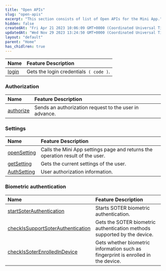 ```yaml
---
title: "Open APIs"
slug: "open-apis"
excerpt: "This section consists of list of Open APIs for the Mini App."
hidden: false
createdAt: "Fri Apr 21 2023 10:06:09 GMT+0000 (Coordinated Universal Time)"
updatedAt: "Wed Nov 29 2023 13:24:50 GMT+0000 (Coordinated Universal Time)"
layout: "default"
parent: "Home"
has_chidlren: true
---
```

| Name                           | Feature Description                    |
| :----------------------------- | :------------------------------------- |
| [login](doc:login-api#wxlogin) | Gets the login credentials` ( code )`. |

### Authorization

| Name                                           | Feature Description                                    |
| :--------------------------------------------- | :----------------------------------------------------- |
| [authorize](doc:authorization-api#wxauthorize) | Sends an authorization request to the user in advance. |

### Settings

| Name                                                     | Feature Description                                                            |
| :------------------------------------------------------- | :----------------------------------------------------------------------------- |
| [openSetting](doc:settings-api#wxopensetting)            | Calls the Mini App settings page and returns the operation result of the user. |
| [getSetting](doc:settings-api#wxgetsettingobject-object) | Gets the current settings of the user.                                         |
| [AuthSetting](doc:settings-api#authsetting)              | User authorization information.                                                |

### Biometric authentication

| Name                                                                                                                 | Feature Description                                                               |
| :------------------------------------------------------------------------------------------------------------------- | :-------------------------------------------------------------------------------- |
| [startSoterAuthentication](doc:biometric-authentication-api#startsoterauthentication)                                | Starts SOTER biometric authentication.                                            |
| [checkIsSupportSoterAuthentication](doc:biometric-authentication-api#checkissupportsoterauthenticationobject-object) | Gets the SOTER biometric authentication methods supported by the device.          |
| [checkIsSoterEnrolledInDevice](doc:biometric-authentication-api#checkissoterenrolledindeviceobject-object)           | Gets whether biometric information such as fingerprint is enrolled in the device. |
